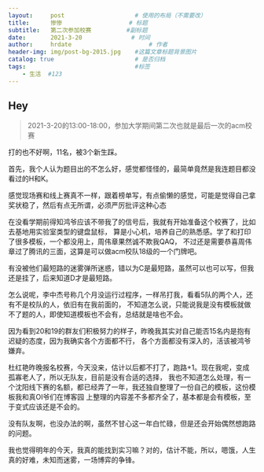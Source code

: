 ```yaml
---
layout:     post                    # 使用的布局（不需要改）
title:      惨惨                   # 标题 
subtitle:   第二次参加校赛          #副标题
date:       2021-3-20              # 时间
author:     hrdate                      # 作者
header-img: img/post-bg-2015.jpg    #这篇文章标题背景图片
catalog: true                       # 是否归档
tags:                               #标签
    - 生活  #123
---
```


## Hey
>2021-3-20的13:00-18:00，参加大学期间第二次也就是最后一次的acm校赛

打的也不好啊，11名，被3个新生踩。

首先，我个人认为题目出的不怎么好，感觉都怪怪的，最简单竟然是我连题目都没看过的H和K。

感觉现场赛和线上赛真不一样，跟着榜单写，有点偷懒的感觉，可能是觉得自己拿奖状稳了，然后有点无所谓，必须严厉批评这种心态

在没看学期前得知鸿爷应该不带我了的信号后，我就有开始准备这个校赛了，比如去基地用实验室类型的键盘鼠标，
算是小心机，培养自己的熟悉感。学了和打印了很多模板，一个都没用上，周伟章果然诚不欺我QAQ，
不过还是需要恭喜周伟章过了腾讯的三面，这算是可以做acm校队18级的一个门牌吧。

有没被他们最短路的迷雾弹所迷惑，错以为C是最短路，虽然可以也可以写，但我还是挂了，后来知道D才是最短路。

怎么说呢，李中杰号称几个月没运行过程序，一样吊打我，看看5队的两个人，还有不是校队的人，依旧有在我前面的，
不知道怎么说，只能说我是没有模板就做不了题的人，即使知道模板也不会有，总结就是啥也不会。

因为看到20和19的群友们积极努力的样子，昨晚我其实对自己能否15名内是抱有迟疑的态度，因为我确实各个方面都不行，
各个方面都没有深入的，活该被鸿爷嫌弃。

杜红艳昨晚报名校赛，今天没来，估计以后都不打了，跑路+1。现在我呢，变成孤寡老人了，所以无队友，目前是没有合适的选择，
我也不知道怎么处理，有一个沈阳线下赛的名额，都已经弄了一年，我还独自整理了一份自己的模板，这份模板我和真OI爷们在博客园
上整理的内容差不多都齐全了，基本都是会有模板，至于变式应该还是不会的。

没有队友啊，也没办法的啊，虽然不甘心这一年白忙碌，但是还会开始偶然想跑路的问题。

我也觉得明年的今天，我真的能找到实习嘛？对的，估计不能，所以，嗯饿，人生真的好难，未知而迷雾，一场博弈的争锋。


 

